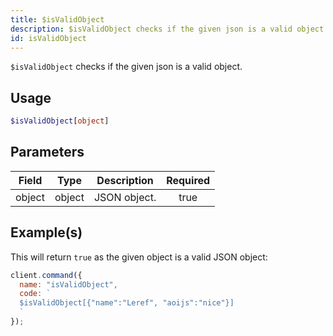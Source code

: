```yaml
---
title: $isValidObject
description: $isValidObject checks if the given json is a valid object.
id: isValidObject
---
```


`$isValidObject` checks if the given json is a valid object.

## Usage

```php
$isValidObject[object]
```

## Parameters

| Field  | Type   | Description  | Required |
| ------ | ------ | ------------ | :------: |
| object | object | JSON object. |   true   |

## Example(s)

This will return `true` as the given object is a valid JSON object:

```javascript
client.command({
  name: "isValidObject",
  code: `
  $isValidObject[{"name":"Leref", "aoijs":"nice"}]
  `
});
```
